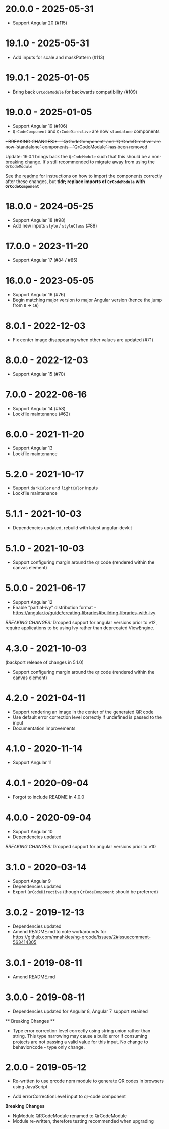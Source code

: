 # 20.0.0 - 2025-05-31
- Support Angular 20 (#115)

# 19.1.0 - 2025-05-31
- Add inputs for scale and maskPattern (#113)

# 19.0.1 - 2025-01-05
- Bring back `QrCodeModule` for backwards compatibility (#109)

# 19.0.0 - 2025-01-05
- Support Angular 19 (#106)
- `QrCodeComponent` and `QrCodeDirective` are now `standalone` components 

<strike>
*BREAKING CHANGES:* 
- `QrCodeComponent` and `QrCodeDirective` are now `standalone` components
- `QrCodeModule` has been removed
</strike>

Update: 19.0.1 brings back the `QrCodeModule` such that this should be a non-breaking change. It's
still recommended to migrate away from using the `QrCodeModule`

See the [readme](https://github.com/mnahkies/ng-qrcode#importing) for instructions on how to import the 
components correctly after these changes, but **tldr; replace imports of `QrCodeModule` with `QrCodeComponent`** 

# 18.0.0 - 2024-05-25
- Support Angular 18 (#98)
- Add new inputs `style` / `styleClass` (#88)

# 17.0.0 - 2023-11-20
- Support Angular 17 (#84 / #85)

# 16.0.0 - 2023-05-05
- Support Angular 16 (#76)
- Begin matching major version to major Angular version (hence the jump from `8` -> `16`)

# 8.0.1 - 2022-12-03
- Fix center image disappearing when other values are updated (#71)

# 8.0.0 - 2022-12-03
- Support Angular 15 (#70)

# 7.0.0 - 2022-06-16
- Support Angular 14 (#58)
- Lockfile maintenance (#62)

# 6.0.0 - 2021-11-20
- Support Angular 13
- Lockfile maintenance

# 5.2.0 - 2021-10-17
- Support `darkColor` and `lightColor` inputs
- Lockfile maintenance

# 5.1.1 - 2021-10-03
- Dependencies updated, rebuild with latest angular-devkit

# 5.1.0 - 2021-10-03
- Support configuring margin around the qr code (rendered within the canvas element)

# 5.0.0 - 2021-06-17
- Support Angular 12
- Enable "partial-ivy" distribution format - https://angular.io/guide/creating-libraries#building-libraries-with-ivy

*BREAKING CHANGES:* Dropped support for angular versions prior to v12, require applications to be using Ivy rather than deprecated ViewEngine.

# 4.3.0 - 2021-10-03
(backport release of changes in 5.1.0)
- Support configuring margin around the qr code (rendered within the canvas element)

# 4.2.0 - 2021-04-11
- Support rendering an image in the center of the generated QR code
- Use default error correction level correctly if undefined is passed to the input
- Documentation improvements

# 4.1.0 - 2020-11-14
- Support Angular 11

# 4.0.1 - 2020-09-04
- Forgot to include README in 4.0.0

# 4.0.0 - 2020-09-04
- Support Angular 10
- Dependencies updated

*BREAKING CHANGES:* Dropped support for angular versions prior to v10

# 3.1.0 - 2020-03-14
- Support Angular 9
- Dependencies updated
- Export `QrCodeDirective` (though `QrCodeComponent` should be preferred)

# 3.0.2 - 2019-12-13
- Dependencies updated
- Amend README.md to note workarounds for https://github.com/mnahkies/ng-qrcode/issues/2#issuecomment-563414305

# 3.0.1 - 2019-08-11
- Amend README.md

# 3.0.0 - 2019-08-11
- Dependencies updated for Angular 8, Angular 7 support retained

** Breaking Changes **
- Type error correction level correctly using string union rather than string.
  This type narrowing may cause a build error if consuming projects are not passing
  a valid value for this input. No change to behavior/code - type only change.

# 2.0.0 - 2019-05-12
- Re-written to use qrcode npm module to generate QR codes
  in browsers using JavaScript
  
- Add errorCorrectionLevel input to qr-code component

**Breaking Changes**

- NgModule QRCodeModule renamed to QrCodeModule
- Module re-written, therefore testing recommended when upgrading
